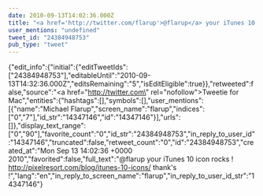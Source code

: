 ```yaml
---
date: 2010-09-13T14:02:36.000Z
title: "<a href='http://twitter.com/flarup'>@flarup</a> your iTunes 10 icon rocks ! http://pixelresort.com/blog/itunes-10-icons/ thank's !″"
user_mentions: "undefined"
tweet_id: "24384948753"
pub_type: "tweet"
---
```

{"edit_info":{"initial":{"editTweetIds":["24384948753"],"editableUntil":"2010-09-13T14:32:36.000Z","editsRemaining":"5","isEditEligible":true}},"retweeted":false,"source":"<a href=\"http://twitter.com\" rel=\"nofollow\">Tweetie for Mac</a>","entities":{"hashtags":[],"symbols":[],"user_mentions":[{"name":"Michael Flarup","screen_name":"flarup","indices":["0","7"],"id_str":"14347146","id":"14347146"}],"urls":[]},"display_text_range":["0","90"],"favorite_count":"0","id_str":"24384948753","in_reply_to_user_id":"14347146","truncated":false,"retweet_count":"0","id":"24384948753","created_at":"Mon Sep 13 14:02:36 +0000 2010","favorited":false,"full_text":"@flarup your iTunes 10 icon rocks ! http://pixelresort.com/blog/itunes-10-icons/ thank's !","lang":"en","in_reply_to_screen_name":"flarup","in_reply_to_user_id_str":"14347146"}

